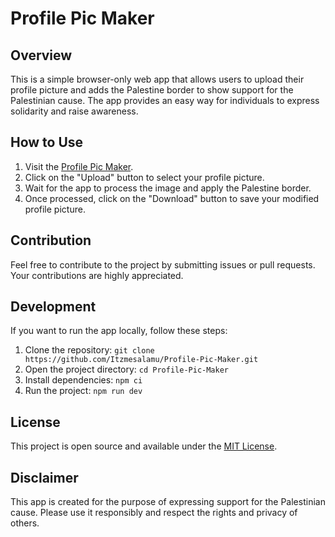 # Profile Pic Maker

## Overview

This is a simple browser-only web app that allows users to upload their profile picture and adds the Palestine border to show support for the Palestinian cause. The app provides an easy way for individuals to express solidarity and raise awareness.

## How to Use

1. Visit the [Profile Pic Maker](https://isupportpalestine.netlify.app/).
2. Click on the "Upload" button to select your profile picture.
3. Wait for the app to process the image and apply the Palestine border.
4. Once processed, click on the "Download" button to save your modified profile picture.

## Contribution

Feel free to contribute to the project by submitting issues or pull requests. Your contributions are highly appreciated.

## Development

If you want to run the app locally, follow these steps:

1. Clone the repository: `git clone https://github.com/Itzmesalamu/Profile-Pic-Maker.git`
2. Open the project directory: `cd Profile-Pic-Maker`
3. Install dependencies: `npm ci`
4. Run the project: `npm run dev`

## License

This project is open source and available under the [MIT License](LICENSE).

## Disclaimer

This app is created for the purpose of expressing support for the Palestinian cause. Please use it responsibly and respect the rights and privacy of others.
